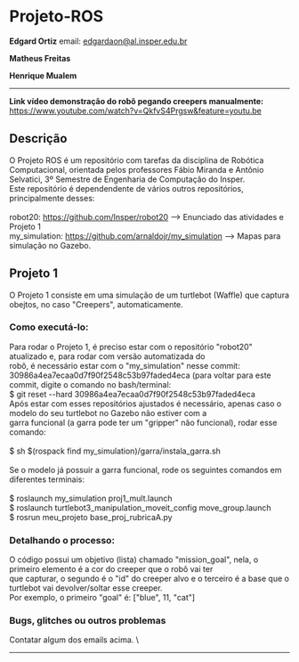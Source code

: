 # Projeto-ROS


**Edgard Ortiz** email: edgardaon@al.insper.edu.br


**Matheus Freitas**


**Henrique Mualem**

___
**Link vídeo demonstração do robô pegando creepers manualmente:** https://www.youtube.com/watch?v=QkfvS4Prgsw&feature=youtu.be

## Descrição
O Projeto ROS é um repositório com tarefas da disciplina de Robótica Computacional, orientada pelos professores Fábio Miranda e Antônio Selvatici, 3º Semestre de Engenharia de Computação do Insper. \
Este repositório é dependendente de vários outros repositórios, principalmente desses:\
\
robot20: https://github.com/Insper/robot20 --> Enunciado das atividades e Projeto 1 \
my_simulation: https://github.com/arnaldojr/my_simulation --> Mapas para simulação no Gazebo. 

## Projeto 1
O Projeto 1 consiste em uma simulação de um turtlebot (Waffle) que captura obejtos, no caso "Creepers", automaticamente.
### Como executá-lo:
Para rodar o Projeto 1, é preciso estar com o repositório "robot20" atualizado e, para rodar com versão automatizada do \
robô, é necessário estar com o "my_simulation" nesse commit: 30986a4ea7ecaa0d7f90f2548c53b97faded4eca (para voltar para este 
commit, digite o comando no bash/terminal:\
$ git reset --hard 30986a4ea7ecaa0d7f90f2548c53b97faded4eca \
Após estar com esses repositórios ajustados é necessário, apenas caso o modelo do seu turtlebot no Gazebo não estiver com a \
garra funcional (a garra pode ter um "gripper" não funcional), rodar esse comando: \
\
$ sh $(rospack find my_simulation)/garra/instala_garra.sh \
\
Se o modelo já possuir a garra funcional, rode os seguintes comandos em diferentes terminais: \
\
$ roslaunch my_simulation proj1_mult.launch \
$ roslaunch turtlebot3_manipulation_moveit_config move_group.launch \
$ rosrun meu_projeto base_proj_rubricaA.py
### Detalhando o processo:
O código possui um objetivo (lista) chamado "mission_goal", nela, o primeiro elemento é a cor do creeper que o robô vai ter\
que capturar, o segundo é o "id" do creeper alvo e o terceiro é a base que o turtlebot vai devolver/soltar esse creeper. \
Por exemplo, o primeiro "goal" é: ["blue", 11, "cat"]
### Bugs, glitches ou outros problemas
Contatar algum dos emails acima. \
___
